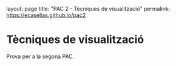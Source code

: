 layout: page
title: "PAC 2 - Tècniques de visualització"
permalink: https://ecasellas.github.io/pac2

# Tècniques de visualització

Prova per a la segona PAC.
